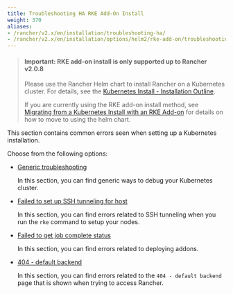 ```yaml
---
title: Troubleshooting HA RKE Add-On Install
weight: 370
aliases:
- /rancher/v2.x/en/installation/troubleshooting-ha/
- /rancher/v2.x/en/installation/options/helm2/rke-add-on/troubleshooting
---
```


> #### **Important: RKE add-on install is only supported up to Rancher v2.0.8**
>
>Please use the Rancher Helm chart to install Rancher on a Kubernetes cluster. For details, see the [Kubernetes Install - Installation Outline]({{<baseurl>}}/rancher/v2.x/en/installation/options/helm2/#installation-outline).
>
>If you are currently using the RKE add-on install method, see [Migrating from a Kubernetes Install with an RKE Add-on]({{<baseurl>}}/rancher/v2.x/en/upgrades/upgrades/migrating-from-rke-add-on/) for details on how to move to using the helm chart.

This section contains common errors seen when setting up a Kubernetes installation.

Choose from the following options:

- [Generic troubleshooting](generic-troubleshooting/)

	In this section, you can find generic ways to debug your Kubernetes cluster.

- [Failed to set up SSH tunneling for host]({{<baseurl>}}/rke/latest/en/troubleshooting/ssh-connectivity-errors/)

	In this section, you can find errors related to SSH tunneling when you run the `rke` command to setup your nodes.

- [Failed to get job complete status](./job-complete-status/)

	In this section, you can find errors related to deploying addons.

- [404 - default backend](./404-default-backend/)

	In this section, you can find errors related to the `404 - default backend` page that is shown when trying to access Rancher.
